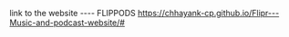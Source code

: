link to the website ---- FLIPPODS
https://chhayank-cp.github.io/Flipr---Music-and-podcast-website/#
